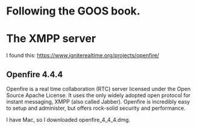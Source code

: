 # Following the  GOOS book.

# The XMPP server
I found this: https://www.igniterealtime.org/projects/openfire/

## Openfire 4.4.4
Openfire is a real time collaboration (RTC) server licensed under the
Open Source Apache License. It uses the only widely adopted open
protocol for instant messaging, XMPP (also called Jabber). Openfire is
incredibly easy to setup and administer, but offers rock-solid
security and performance.

I have Mac, so I downloaded openfire_4_4_4.dmg.

